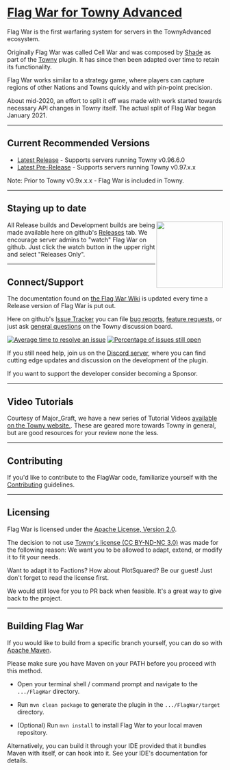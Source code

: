 # [Flag War for Towny Advanced](https://townyadvanced.github.io/wars)

Flag War is the first warfaring system for servers in the TownyAdvanced ecosystem.

Originally Flag War was called Cell War and was composed by [Shade]() as part of the
[Towny](https://github.com/TownyAdvanced/Towny) plugin.
It has since then been adapted over time to retain its functionality.

Flag War works similar to a strategy game, where players can capture regions of other Nations and
Towns quickly and with pin-point precision.

About mid-2020, an effort to split it off was made with work started towards necessary API changes
in Towny itself. The actual split of Flag War began January 2021.

___

## Current Recommended Versions
* [Latest Release](# "Pending Release") - Supports servers running Towny v0.96.6.0
* [Latest Pre-Release](# "Pending Release") - Supports servers running Towny v0.97.x.x

Note: Prior to Towny v0.9x.x.x - Flag War is included in Towny.

___

## Staying up to date

<p><img align=right src="https://user-images.githubusercontent.com/879756/65964779-3a067200-e423-11e9-9928-938b976af2c2.gif" height="155">

All Release builds and Development builds are being made available here on github's
[Releases](https://github.com/TownyAdvanced/FlagWar/releases) tab. We encourage server admins to
"watch" Flag War on github. Just click the watch button in the upper right and select "Releases Only".
</p>

___

## Connect/Support

The documentation found on [the Flag War Wiki](https://github.com/TownyAdvanced/FlagWar/wiki) is
updated every time a Release version of Flag War is put out.

<!--
- Some important pages to look over:
- [Installing Towny](https://github.com/TownyAdvanced/Towny/wiki/Installation)
- [How Towny Works](https://github.com/TownyAdvanced/Towny/wiki/How-Towny-Works)
-->

Here on github's [Issue Tracker](https://github.com/TownyAdvanced/FlagWar/issues) you can file
[bug reports](https://github.com/TownyAdvanced/FlagWar/issues/new?assignees=&labels=&template=bug_report.md&title=),
[feature requests](https://github.com/TownyAdvanced/FlagWar/issues/new?assignees=&labels=&template=feature_request.md&title=Suggestion%3A+),
or just ask [general questions](https://github.com/TownyAdvanced/Towny/discussions/new?category=Q-A)
on the Towny discussion board.

[![Average time to resolve an issue](http://isitmaintained.com/badge/resolution/TownyAdvanced/FlagWar.svg)](http://isitmaintained.com/project/TownyAdvanced/FlagWar "Average time to resolve an issue") [![Percentage of issues still open](http://isitmaintained.com/badge/open/TownyAdvanced/FlagWar.svg)](http://isitmaintained.com/project/TownyAdvanced/FlagWar "Percentage of issues still open")

If you still need help, join us on the [Discord server]( https://discord.gg/gnpVs5m ),
where you can find cutting edge updates and discussion on the development of the plugin.

If you want to support the developer consider becoming a Sponsor.

___

## Video Tutorials

Courtesy of Major_Graft, we have a new series of Tutorial Videos [available on the Towny website.](https://townyadvanced.github.io/tutorials.html).
These are geared more towards Towny in general, but are good resources for your review none the less.

___

## Contributing

If you'd like to contribute to the FlagWar code, familiarize yourself with the
[Contributing](https://github.com/TownyAdvanced/FlagWar/blob/master/.github/CONTRIBUTING.MD) guidelines.

___

## Licensing

Flag War is licensed under the
[Apache License, Version 2.0](https://github.com/TownyAdvanced/FlagWar/blob/master/LICENSE).

The decision to not use [Towny's license (CC BY-ND-NC 3.0)](http://creativecommons.org/licenses/by-nc-nd/3.0/)
was made for the following reason: We want you to be allowed to adapt, extend, or modify it to fit your needs.

Want to adapt it to Factions? How about PlotSquared? Be our guest! Just don't forget to read the license first.

We would still love for you to PR back when feasible. It's a great way to give back to the project.

___

## Building Flag War

If you would like to build from a specific branch yourself, you can do so with [Apache Maven](http://maven.apache.org/).

Please make sure you have Maven on your PATH before you proceed with this method.

- Open your terminal shell / command prompt and navigate to the `.../FlagWar` directory.

- Run `mvn clean package` to generate the plugin in the `.../FlagWar/target` directory.

- (Optional) Run `mvn install` to install Flag War to your local maven repository.

Alternatively, you can build it through your IDE provided that it bundles Maven with itself, or can
hook into it. See your IDE's documentation for details.